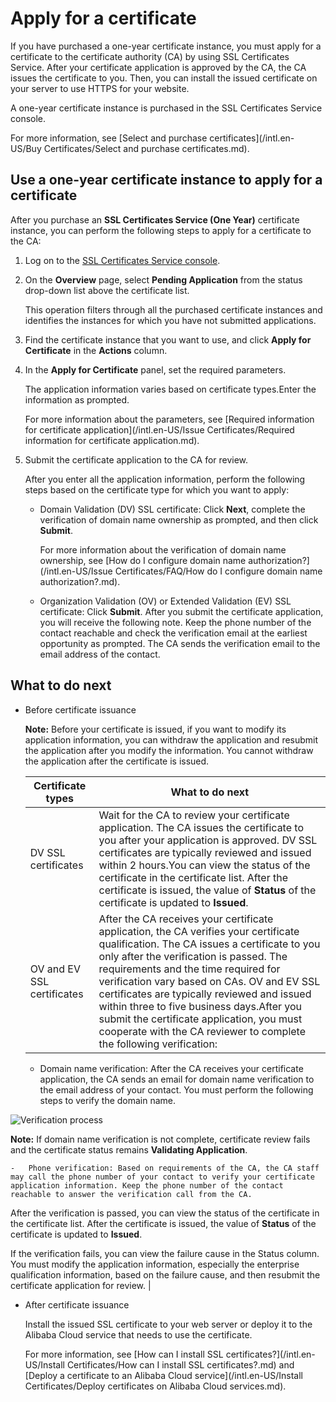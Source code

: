 # Apply for a certificate

If you have purchased a one-year certificate instance, you must apply for a certificate to the certificate authority \(CA\) by using SSL Certificates Service. After your certificate application is approved by the CA, the CA issues the certificate to you. Then, you can install the issued certificate on your server to use HTTPS for your website.

A one-year certificate instance is purchased in the SSL Certificates Service console.

For more information, see [Select and purchase certificates](/intl.en-US/Buy Certificates/Select and purchase certificates.md).

## Use a one-year certificate instance to apply for a certificate

After you purchase an **SSL Certificates Service \(One Year\)** certificate instance, you can perform the following steps to apply for a certificate to the CA:

1.  Log on to the [SSL Certificates Service console](https://yundunnext.console.aliyun.com/?p=cas).

2.  On the **Overview** page, select **Pending Application** from the status drop-down list above the certificate list.

    This operation filters through all the purchased certificate instances and identifies the instances for which you have not submitted applications.

3.  Find the certificate instance that you want to use, and click **Apply for Certificate** in the **Actions** column.

4.  In the **Apply for Certificate** panel, set the required parameters.

    The application information varies based on certificate types.Enter the information as prompted.

    For more information about the parameters, see [Required information for certificate application](/intl.en-US/Issue Certificates/Required information for certificate application.md).

5.  Submit the certificate application to the CA for review.

    After you enter all the application information, perform the following steps based on the certificate type for which you want to apply:

    -   Domain Validation \(DV\) SSL certificate: Click **Next**, complete the verification of domain name ownership as prompted, and then click **Submit**.

        For more information about the verification of domain name ownership, see [How do I configure domain name authorization?](/intl.en-US/Issue Certificates/FAQ/How do I configure domain name authorization?.md).

    -   Organization Validation \(OV\) or Extended Validation \(EV\) SSL certificate: Click **Submit**.
    After you submit the certificate application, you will receive the following note. Keep the phone number of the contact reachable and check the verification email at the earliest opportunity as prompted. The CA sends the verification email to the email address of the contact.


## What to do next

-   Before certificate issuance

    **Note:** Before your certificate is issued, if you want to modify its application information, you can withdraw the application and resubmit the application after you modify the information. You cannot withdraw the application after the certificate is issued.

    |Certificate types|What to do next|
    |-----------------|---------------|
    |DV SSL certificates|Wait for the CA to review your certificate application. The CA issues the certificate to you after your application is approved. DV SSL certificates are typically reviewed and issued within 2 hours.You can view the status of the certificate in the certificate list. After the certificate is issued, the value of **Status** of the certificate is updated to **Issued**. |
    |OV and EV SSL certificates|After the CA receives your certificate application, the CA verifies your certificate qualification. The CA issues a certificate to you only after the verification is passed. The requirements and the time required for verification vary based on CAs. OV and EV SSL certificates are typically reviewed and issued within three to five business days.After you submit the certificate application, you must cooperate with the CA reviewer to complete the following verification:

    -   Domain name verification: After the CA receives your certificate application, the CA sends an email for domain name verification to the email address of your contact. You must perform the following steps to verify the domain name.

![Verification process](https://static-aliyun-doc.oss-accelerate.aliyuncs.com/assets/img/en-US/9115585751/p6087.jpg)

**Note:** If domain name verification is not complete, certificate review fails and the certificate status remains **Validating Application**.

    -   Phone verification: Based on requirements of the CA, the CA staff may call the phone number of your contact to verify your certificate application information. Keep the phone number of the contact reachable to answer the verification call from the CA.
After the verification is passed, you can view the status of the certificate in the certificate list. After the certificate is issued, the value of **Status** of the certificate is updated to **Issued**.

If the verification fails, you can view the failure cause in the Status column. You must modify the application information, especially the enterprise qualification information, based on the failure cause, and then resubmit the certificate application for review. |

-   After certificate issuance

    Install the issued SSL certificate to your web server or deploy it to the Alibaba Cloud service that needs to use the certificate.

    For more information, see [How can I install SSL certificates?](/intl.en-US/Install Certificates/How can I install SSL certificates?.md) and [Deploy a certificate to an Alibaba Cloud service](/intl.en-US/Install Certificates/Deploy certificates on Alibaba Cloud services.md).


